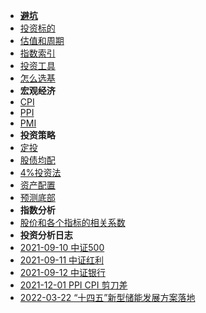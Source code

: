 * **[避坑](/)**
* [投资标的](targets)
* [估值和周期](est-circles)
* [指数索引](main-indices)
* [投资工具](tools)
* [怎么选基](how-to-choose-funds)
* **宏观经济**
* [CPI](cpi)
* [PPI](ppi)
* [PMI](pmi)
* **投资策略**
* [定投](periodically-invest)
* [股债均配](50-50-stock-debt)
* [4%投资法](4-pct)
* [资产配置](config)
* [预测底部](predict-bottom)
* **指数分析**
* [股价和各个指标的相关系数](price-co-coef/index)
* **投资分析日志**
* [2021-09-10 中证500](2021-09-10-zhongzheng-500)
* [2021-09-11 中证红利](2021-09-11-000922)
* [2021-09-12 中证银行](2021-09-12-399986)
* [2021-12-01 PPI CPI 剪刀差](2021-12-01-ppi-cpi)
* [2022-03-22 “十四五”新型储能发展方案落地](2022-03-22-energy)
